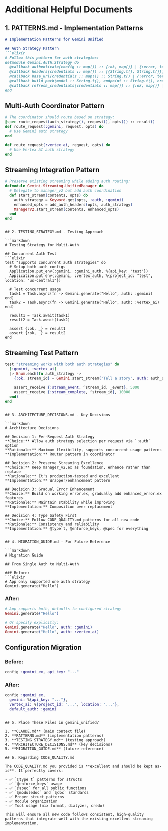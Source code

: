 # Additional Helpful Documents

## 1. PATTERNS.md - Implementation Patterns

```markdown
# Implementation Patterns for Gemini Unified

## Auth Strategy Pattern
```elixir
# Follow this pattern for auth strategies:
defmodule Gemini.Auth.Strategy do
  @callback authenticate(config :: map()) :: {:ok, map()} | {:error, term()}
  @callback headers(credentials :: map()) :: [{String.t(), String.t()}]
  @callback base_url(credentials :: map()) :: String.t() | {:error, term()}
  @callback build_path(model :: String.t(), endpoint :: String.t(), credentials :: map()) :: String.t()
  @callback refresh_credentials(credentials :: map()) :: {:ok, map()} | {:error, term()}
end
```

## Multi-Auth Coordinator Pattern
```elixir
# The coordinator should route based on strategy:
@spec route_request(auth_strategy(), request(), opts()) :: result()
def route_request(:gemini, request, opts) do
  # Use Gemini auth strategy
end

def route_request(:vertex_ai, request, opts) do  
  # Use Vertex AI auth strategy
end
```

## Streaming Integration Pattern
```elixir
# Preserve existing streaming while adding auth routing:
defmodule Gemini.Streaming.UnifiedManager do
  # Delegate to manager_v2 but add auth coordination
  def start_stream(contents, opts) do
    auth_strategy = Keyword.get(opts, :auth, :gemini)
    enhanced_opts = add_auth_headers(opts, auth_strategy)
    ManagerV2.start_stream(contents, enhanced_opts)
  end
end
```
```

## 2. TESTING_STRATEGY.md - Testing Approach

```markdown
# Testing Strategy for Multi-Auth

## Concurrent Auth Test
```elixir
test "supports concurrent auth strategies" do
  # Setup both auth configs
  Application.put_env(:gemini, :gemini_auth, %{api_key: "test"})
  Application.put_env(:gemini, :vertex_auth, %{project_id: "test", location: "us-central1"})
  
  # Test concurrent usage
  task1 = Task.async(fn -> Gemini.generate("Hello", auth: :gemini) end)
  task2 = Task.async(fn -> Gemini.generate("Hello", auth: :vertex_ai) end)
  
  result1 = Task.await(task1)
  result2 = Task.await(task2)
  
  assert {:ok, _} = result1
  assert {:ok, _} = result2
end
```

## Streaming Test Pattern
```elixir
test "streaming works with both auth strategies" do
  [:gemini, :vertex_ai]
  |> Enum.each(fn auth_strategy ->
    {:ok, stream_id} = Gemini.start_stream("Tell a story", auth: auth_strategy)
    
    assert_receive {:stream_event, ^stream_id, _event}, 5000
    assert_receive {:stream_complete, ^stream_id}, 10000
  end)
end
```
```

## 3. ARCHITECTURE_DECISIONS.md - Key Decisions

```markdown
# Architecture Decisions

## Decision 1: Per-Request Auth Strategy
**Choice:** Allow auth strategy selection per request via `:auth` option
**Rationale:** Maximum flexibility, supports concurrent usage patterns
**Implementation:** Router pattern in coordinator

## Decision 2: Preserve Streaming Excellence  
**Choice:** Keep manager_v2.ex as foundation, enhance rather than replace
**Rationale:** It's production-tested and excellent
**Implementation:** Wrapper/enhancement pattern

## Decision 3: Gradual Error Enhancement
**Choice:** Build on working error.ex, gradually add enhanced_error.ex features
**Rationale:** Maintain stability while improving
**Implementation:** Composition over replacement

## Decision 4: Type Safety First
**Choice:** Follow CODE_QUALITY.md patterns for all new code
**Rationale:** Consistency and reliability
**Implementation:** @type t, @enforce_keys, @spec for everything
```
```

## 4. MIGRATION_GUIDE.md - For Future Reference

```markdown
# Migration Guide

## From Single Auth to Multi-Auth

### Before:
```elixir
# App only supported one auth strategy
Gemini.generate("Hello")
```

### After:
```elixir
# App supports both, defaults to configured strategy
Gemini.generate("Hello")

# Or specify explicitly:
Gemini.generate("Hello", auth: :gemini)
Gemini.generate("Hello", auth: :vertex_ai)
```

## Configuration Migration

### Before:
```elixir
config :gemini_ex, api_key: "..."
```

### After:
```elixir
config :gemini_ex,
  gemini: %{api_key: "..."},
  vertex_ai: %{project_id: "...", location: "..."},
  default_auth: :gemini
```
```

## 5. Place These Files in gemini_unified/

1. **CLAUDE.md** (main context file)
2. **PATTERNS.md** (implementation patterns)  
3. **TESTING_STRATEGY.md** (testing approach)
4. **ARCHITECTURE_DECISIONS.md** (key decisions)
5. **MIGRATION_GUIDE.md** (future reference)

## 6. Regarding CODE_QUALITY.md

The CODE_QUALITY.md you provided is **excellent and should be kept as-is**. It perfectly covers:

- ✅ `@type t` patterns for structs
- ✅ `@enforce_keys` usage
- ✅ `@spec` for all public functions
- ✅ `@moduledoc` and `@doc` standards
- ✅ Proper struct patterns
- ✅ Module organization
- ✅ Tool usage (mix format, dialyzer, credo)

This will ensure all new code follows consistent, high-quality patterns that integrate well with the existing excellent streaming implementation.